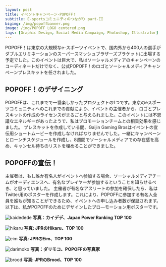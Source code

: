 ```yaml
---
layout: post
title: イベントキャンペーン-POPOFF！
subtitle: E-sportsコミュニティのつながり part-II
bigimg: /img/popoffbanner.png
image: /img/POPOFF_LOGO_centered.png
tags: [Graphic Design, Social Media Campaign, Photoshop, Illustrator]
---
```


POPOFF！は東京の大規模なe-スポーツイベントで、国内外から400人の選手がダブルエリミネーションのスーパースマッシュブラザーズブラケットに出場する予定でした。このイベントは巨大で、私はソーシャルメディアのキャンペーンのコーディネートだけでなく、公式POPOFF！のロゴとソーシャルメディアキャンペーンプレスキットを任されました。

## POPOFF！のデザイニング
POPOFFは、これまでで一番楽しかったプロジェクトの1つです。東京のeスポーツコミュニティへのこれまでの貢献により、イベントの主催者から、ロゴとプレスキットの作成のライセンスがまるごと与えられました。このイベントには不思議なエネルギーがあったようで、私はプロモーションチームとの相乗効果を感じました。
プレスキットを作成している間、Gaijin Gaming Brosはイベントの宣伝用ショートムービーを作成しなければなりませんでした。一緒にキャンペーンとローンチスケジュールを作成し、8週間でソーシャルメディアでの存在感を高め、キャンセル待ちのリストを埋めることができました。  

## POPOFFの宣伝！
主催者は、もし誰か有名人がイベントへ参加する場合、ソーシャルメディアチームがオーディエンスへ、有名なプレイヤーが参加するということを知らせるべき、と思っていました。
主催者が有名なアスリートの参加を確保したら、私はTwitter用のポスターを作成します。これにより、POPOFFに参加する有名人全員を誰もが知ることができるため、イベントへの申し込み者数が保証されます。以下は、私がPOPOFFのためにデザインしたプロ―モーション用ポスターです。


![kaidedede](https://imgur.com/G3VXTij.png)
**写真：カイデデ、Japan Power Ranking TOP 100**


![hikaru](https://imgur.com/4LVBTch.png)
**写真: JPRのHikaru、TOP 100**


![eim](https://imgur.com/lXmiyTH.png)
**写真: JPRのEim、TOP 100**


![darimoko](https://imgur.com/k6ubd3K.png)
**写真：ダリモコ、POPOFFの写真家**


![brood](https://imgur.com/2Cx6fqy.png)
**写真: JPRのBrood、TOP 100**

